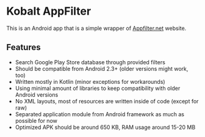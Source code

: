 # Kobalt AppFilter
This is an Android app that is a simple wrapper of [Appfilter.net](https://appfilter.net/) website.

## Features
- Search Google Play Store database through provided filters
- Should be compatible from Android 2.3+ (older versions might work, too)
- Written mostly in Kotlin (minor exceptions for workarounds)
- Using minimal amount of libraries to keep compatibility with older Android versions
- No XML layouts, most of resources are written inside of code (except for raw)
- Separated application module from Android framework as much as possible for now
- Optimized APK should be around 650 KB, RAM usage around 15-20 MB